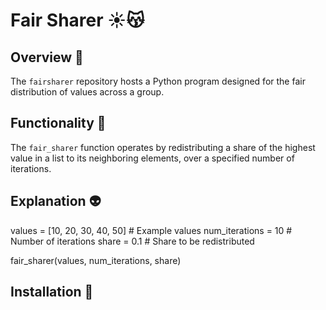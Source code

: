 # Fair Sharer ☀️😽

## Overview 🍄

The `fairsharer` repository hosts a Python program designed for the fair distribution of values across a group.

## Functionality 🌵

The `fair_sharer` function operates by redistributing a share of the highest value in a list to its neighboring elements, over a specified number of iterations.

## Explanation 👽

values = [10, 20, 30, 40, 50]  # Example values
num_iterations = 10  # Number of iterations
share = 0.1  # Share to be redistributed

fair_sharer(values, num_iterations, share)

## Installation 🥝

```$ pip install -r requirements.txt
